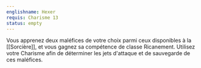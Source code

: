 ```yaml
---
englishname: Hexer
requis: Charisme 13
status: empty
---
```

Vous apprenez deux maléfices de votre choix parmi ceux disponibles à la [[Sorcière]], et vous gagnez sa compétence de classe Ricanement. Utilisez votre Charisme afin de déterminer les jets d'attaque et de sauvegarde de ces maléfices.
